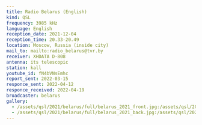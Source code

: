 ```yaml
---
title: Radio Belarus (English)
kind: QSL
frequency: 3985 kHz
language: English
reception_date: 2021-12-04
reception_time: 20.33-20.49
location: Moscow, Russia (inside city)
mail_to: mailto:radio_belarus@tvr.by
receiver: XHDATA D-808
antenna: its telescopic
station: kall
youtube_id: fN4bVNsEmhc
report_sent: 2022-03-15
responce_sent: 2022-04-12
responce_received: 2022-04-19
broadcaster: belarus
gallery:
  - /assets/qsl/2021/belarus/full/belarus_2021_front.jpg:/assets/qsl/2021/belarus/small/belarus_2021_front.jpg
  - /assets/qsl/2021/belarus/full/belarus_2021_back.jpg:/assets/qsl/2021/belarus/small/belarus_2021_back.jpg
---
```


